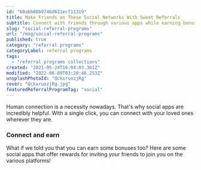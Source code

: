 ```yaml
---
id: "60abb88b9746d631ecf11319"
title: Make Friends on These Social Networks With Sweet Referrals
subtitle: Connect with friends through various apps while earning bonuses!
slug: "social-referral-programs"
url: "/mag/social-referral-programs"
published: true
category: "referral programs"
categoryLabel: referral programs
tags:
  - "referral programs collections"
created: "2021-05-24T16:04:03.361Z"
modified: "2022-06-09T03:20:46.253Z"
unsplashPhotoId: "QckxruozjRg"
cover: "QckxruozjRg.jpg"
featuredReferralProgramTag: "social"
---
```

Human connection is a necessity nowadays. That's why social apps are incredibly helpful. With a single click, you can connect with your loved ones wherever they are.

### **Connect and earn**

What if we told you that you can earn some bonuses too? Here are some social apps that offer rewards for inviting your friends to join you on the various platforms!